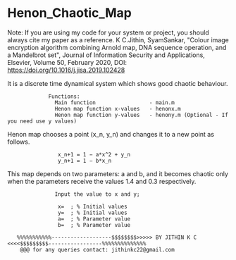 # Henon_Chaotic_Map

Note: If you are using my code for your system or project, you should always cite my paper as a reference. K C.Jithin, SyamSankar, "Colour image encryption algorithm combining Arnold map, DNA sequence operation, and a Mandelbrot set", Journal of Information Security and Applications, Elsevier, Volume 50, February 2020, DOI: https://doi.org/10.1016/j.jisa.2019.102428

It is a discrete time dynamical system which shows good chaotic behaviour.
                 
                 Functions:
                   Main function                 - main.m
                   Henon map function x-values   - henonx.m
                   Henon map function y-values   - henony.m (Optional - If you need use y values)
Henon map chooses a point (x_n, y_n) and changes it to a new point as follows.

                    x_n+1 = 1 − a*x^2 + y_n 
                    y_n+1 = 1 − b*x_n 
This map depends on two parameters: a and b, and it becomes chaotic only when the parameters receive the values 1.4 and 0.3 respectively.

                   Input the value to x and y;
         
                    x=  ; % Initial values
                    y=  ; % Initial values
                    a=  ; % Parameter value
                    b=  ; % Parameter value

       %%%%%%%%%%%-------------------$$$$$$$$>>>>> BY JITHIN K C <<<<$$$$$$$$$-----------------%%%%%%%%%%%%%% 
        @@@ for any queries contact: jithinkc22@gmail.com

